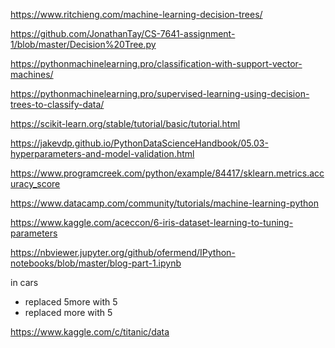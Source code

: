 https://www.ritchieng.com/machine-learning-decision-trees/

https://github.com/JonathanTay/CS-7641-assignment-1/blob/master/Decision%20Tree.py

https://pythonmachinelearning.pro/classification-with-support-vector-machines/

https://pythonmachinelearning.pro/supervised-learning-using-decision-trees-to-classify-data/

https://scikit-learn.org/stable/tutorial/basic/tutorial.html

https://jakevdp.github.io/PythonDataScienceHandbook/05.03-hyperparameters-and-model-validation.html

https://www.programcreek.com/python/example/84417/sklearn.metrics.accuracy_score

https://www.datacamp.com/community/tutorials/machine-learning-python

https://www.kaggle.com/aceccon/6-iris-dataset-learning-to-tuning-parameters


https://nbviewer.jupyter.org/github/ofermend/IPython-notebooks/blob/master/blog-part-1.ipynb


in cars
- replaced 5more with 5
- replaced more with 5



https://www.kaggle.com/c/titanic/data